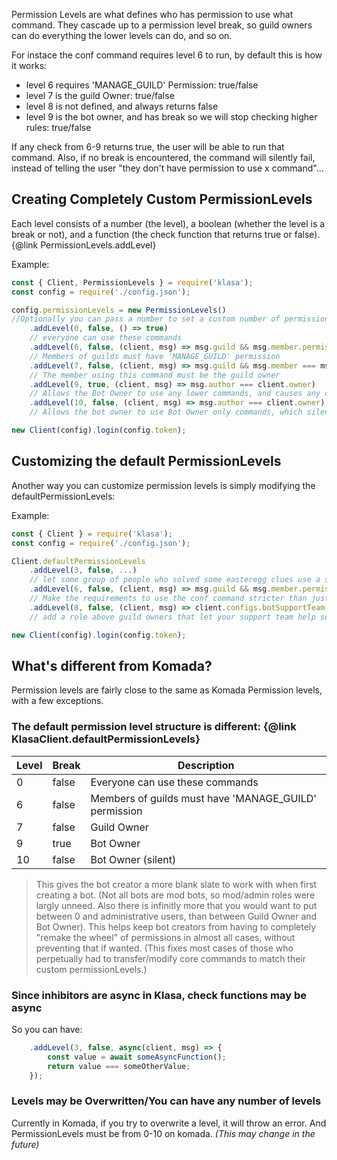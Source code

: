 Permission Levels are what defines who has permission to use what command. They cascade up to a permission level break, so guild owners can do everything the lower levels can do, and so on.

For instace the conf command requires level 6 to run, by default this is how it works:

- level 6 requires 'MANAGE_GUILD' Permission: true/false
- level 7 is the guild Owner: true/false
- level 8 is not defined, and always returns false
- level 9 is the bot owner, and has break so we will stop checking higher rules: true/false

If any check from 6-9 returns true, the user will be able to run that command. Also, if no break is encountered, the command will silently fail, instead of telling the user "they don't have permission to use x command"...

## Creating Completely Custom PermissionLevels

Each level consists of a number (the level), a boolean (whether the level is a break or not), and a function (the check function that returns true or false). {@link PermissionLevels.addLevel}

Example:

```javascript
const { Client, PermissionLevels } = require('klasa');
const config = require('./config.json');

config.permissionLevels = new PermissionLevels()
//Optionally you can pass a number to set a custom number of permission levels. It is not advised however, as internal commands expect 10 to be the highest permission level. Modifying away from 10 without further modification of all core commands, could put your server at risk of malicious users using the core eval command.
	.addLevel(0, false, () => true)
	// everyone can use these commands
	.addLevel(6, false, (client, msg) => msg.guild && msg.member.permissions.has('MANAGE_GUILD'))
	// Members of guilds must have 'MANAGE_GUILD' permission
	.addLevel(7, false, (client, msg) => msg.guild && msg.member === msg.guild.owner)
	// The member using this command must be the guild owner
	.addLevel(9, true, (client, msg) => msg.author === client.owner)
	// Allows the Bot Owner to use any lower commands, and causes any command with a permission level 9 or lower to return an error if no check passes.
	.addLevel(10, false, (client, msg) => msg.author === client.owner);
	// Allows the bot owner to use Bot Owner only commands, which silently fail for other users.

new Client(config).login(config.token);
```

## Customizing the default PermissionLevels

Another way you can customize permission levels is simply modifying the defaultPermissionLevels:

Example:

```javascript
const { Client } = require('klasa');
const config = require('./config.json');

Client.defaultPermissionLevels
    .addLevel(3, false, ...)
	// let some group of people who solved some easteregg clues use a special command/some custom non-admin role
    .addLevel(6, false, (client, msg) => msg.guild && msg.member.permissions.has('ADMINISTRATOR'))
	// Make the requirements to use the conf command stricter than just who can add the bot to the guild
    .addLevel(8, false, (client, msg) => client.configs.botSupportTeam.includes(msg.author.id));
	// add a role above guild owners that let your support team help setup/troubleshoot on other guilds.

new Client(config).login(config.token);
```

## What's different from Komada?

Permission levels are fairly close to the same as Komada Permission levels, with a few exceptions.

### The default permission level structure is different: {@link KlasaClient.defaultPermissionLevels}

| Level | Break | Description                                           |
| ----- | ----- | ----------------------------------------------------- |
| 0     | false | Everyone can use these commands                       |
| 6     | false | Members of guilds must have 'MANAGE_GUILD' permission |
| 7     | false | Guild Owner                                           |
| 9     | true  | Bot Owner                                             |
| 10    | false | Bot Owner (silent)                                    |

>This gives the bot creator a more blank slate to work with when first creating a bot. (Not all bots are mod bots, so mod/admin roles were largly unneed. Also there is infinitly more that you would want to put between 0 and administrative users, than between Guild Owner and Bot Owner). This helps keep bot creators from having to completely "remake the wheel" of permissions in almost all cases, without preventing that if wanted. (This fixes most cases of those who perpetually had to transfer/modify core commands to match their custom permissionLevels.)

### Since inhibitors are async in Klasa, check functions may be async

So you can have:

```javascript
    .addLevel(3, false, async(client, msg) => {
		const value = await someAsyncFunction();
		return value === someOtherValue;
	});
```

### Levels may be Overwritten/You can have any number of levels

Currently in Komada, if you try to overwrite a level, it will throw an error. And PermissionLevels must be from 0-10 on komada. *(This may change in the future)*

